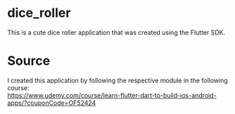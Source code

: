 # dice_roller<br>
This is a cute dice roller application that was created using the Flutter SDK.<br>

# Source<br>
I created this application by following the respective module in the following course:<br>
https://www.udemy.com/course/learn-flutter-dart-to-build-ios-android-apps/?couponCode=OF52424<br>